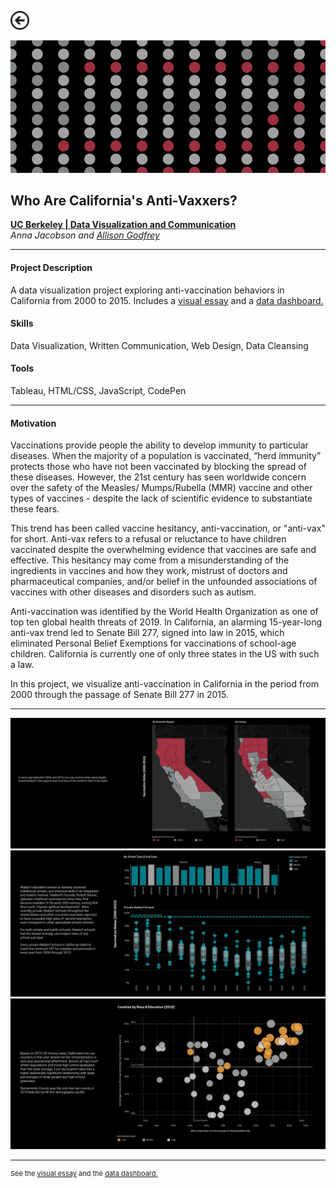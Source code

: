 [<img src="images/arrow_back.png?raw=true" width="30"/>](/data_science/index)

[<img src="images/anti-vaxxers_5.png?raw=true"/>](http://people.ischool.berkeley.edu/~ajacobson/final_project/)

## Who Are California's Anti-Vaxxers?
[**UC Berkeley | Data Visualization and Communication**](https://www.ischool.berkeley.edu/courses/datasci/209)<br>
*Anna Jacobson and [Allison Godfrey](https://allison-godfrey.github.io/)*

---

#### Project Description
A data visualization project exploring anti-vaccination behaviors in California from 2000 to 2015. Includes a <a href="http://people.ischool.berkeley.edu/~ajacobson/final_project/">visual essay</a> and a <a href="http://people.ischool.berkeley.edu/~ajacobson/final_project_db/">data dashboard.</a>

#### Skills 
Data Visualization, Written Communication, Web Design, Data Cleansing

#### Tools 
Tableau, HTML/CSS, JavaScript, CodePen

---

#### Motivation

Vaccinations provide people the ability to develop immunity to particular diseases. When the majority of a population is vaccinated, “herd immunity” protects those who have not been vaccinated by blocking the spread of these diseases. However, the 21st century has seen worldwide concern over the safety of the Measles/ Mumps/Rubella (MMR) vaccine and other types of vaccines - despite the lack of scientific evidence to substantiate these fears.

This trend has been called vaccine hesitancy, anti-vaccination, or "anti-vax" for short. Anti-vax refers to a refusal or reluctance to have children vaccinated despite the overwhelming evidence that vaccines are safe and effective. This hesitancy may come from a misunderstanding of the ingredients in vaccines and how they work, mistrust of doctors and pharmaceutical companies, and/or belief in the unfounded associations of vaccines with other diseases and disorders such as autism.

Anti-vaccination was identified by the World Health Organization as one of top ten global health threats of 2019. In California, an alarming 15-year-long anti-vax trend led to Senate Bill 277, signed into law in 2015, which eliminated Personal Belief Exemptions for vaccinations of school-age children. California is currently one of only three states in the US with such a law.

In this project, we visualize anti-vaccination in California in the period from 2000 through the passage of Senate Bill 277 in 2015.

---

<img src="images/anti-vaxxers_4.PNG?raw=true"/>

<img src="images/anti-vaxxers_2.PNG?raw=true"/> 

<img src="images/anti-vaxxers_3.PNG?raw=true"/>

---
<p style="font-size:11px">See the <a href="http://people.ischool.berkeley.edu/~ajacobson/final_project/">visual essay</a> and the <a href="http://people.ischool.berkeley.edu/~ajacobson/final_project_db/">data dashboard.</a></p>

